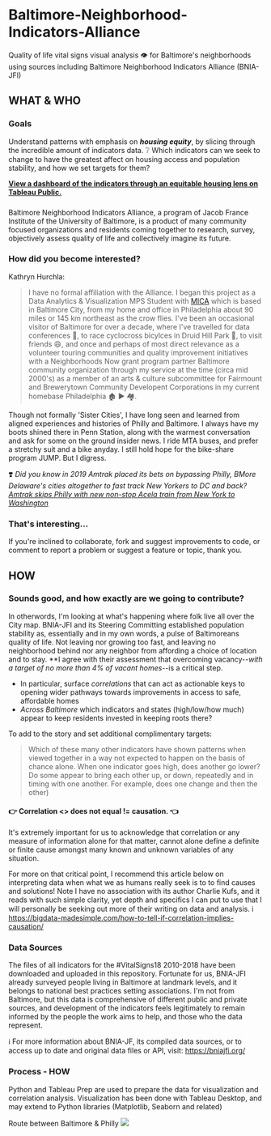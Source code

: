 # Baltimore-Neighborhood-Indicators-Alliance
Quality of life vital signs visual analysis :eye: for Baltimore's neighborhoods using sources including Baltimore Neighborhood Indicators Alliance (BNIA-JFI)

## WHAT & WHO

### Goals
Understand patterns with emphasis on __*housing equity*__, by slicing through the incredible amount of indicators data. 
❔ Which indicators can we seek to change to have the greatest affect on housing access and population stability, and how we set targets for them?

[__View a dashboard of the indicators through an equitable housing lens on Tableau Public.__](https://public.tableau.com/profile/kathryn.hurchla#!/vizhome/BlueprintForBaltimoreVitalSignsDashboard/BuildBaltimoreBlueprintHomebyHome)

###
Baltimore Neighborhood Indicators Alliance, a program of Jacob France Institute of the University of Baltimore, is a product of many community focused organizations and residents coming together to research, survey, objectively assess quality of life and collectively imagine its future.

### How did you become interested?
Kathryn Hurchla:
> I have no formal affiliation with the Alliance. I began this project as a Data Analytics & Visualization MPS Student with [MICA](https://www.mica.edu/) which is based in Baltimore City, from my home and office in Philadelphia about 90 miles or 145 km northeast as the crow flies. I've been an occasional visitor of Baltimore for over a decade, where I've travelled for data conferences 💼, to race cyclocross bicylces in Druid Hill Park 🚴, to visit friends 😄, and once and perhaps of most direct relevance as a volunteer touring communities and quality improvement initiatives with a Neighborhoods Now grant program partner Baltimore community organization through my service at the time (circa mid 2000's) as a member of an arts & culture subcommittee for Fairmount and Brewerytown Community Developent Corporations in my current homebase Philadelphia 🏚️ ▶️ 🏘️. 

Though not formally 'Sister Cities', I have long seen and learned from aligned experiences and histories of Philly and Baltimore. I always have my boots shined there in Penn Station, along with the warmest conversation and ask for some on the ground insider news. I ride MTA buses, and prefer a stretchy suit and a bike anyday. I still hold hope for the bike-share program JUMP. But I digress.

❣️ _Did you know in 2019 Amtrak placed its bets on bypassing Philly, BMore Delaware's cities altogether to fast track New Yorkers to DC and back? [Amtrak skips Philly with new non-stop Acela train from New York to Washington](https://www.inquirer.com/transportation/amtrak-acela-washington-new-york-non-stop-philadelphia-20190725.html)_

### That's interesting...
If  you're inclined to collaborate, fork and suggest improvements to code, or comment to report a problem or suggest a feature or topic, thank you.


## HOW

### Sounds good, and how exactly are we going to contribute?
In otherwords, I'm looking at what's happening where folk live all over the City map. BNIA-JFI and its Steering Committing established population stability as, essentially and in my own words, a pulse of Baltimoreans quality of life. Not leaving nor growing too fast, and leaving no neighborhood behind nor any neighbor from affording a choice of location and to stay. **I agree with their assessment that overcoming vacancy--_with a target of no more than 4% of vacant homes_--is a critical step.

* In particular, surface _correlations_ that can act as actionable keys to opening wider pathways towards improvements in access to safe, affordable homes 
* _Across Baltimore_ which indicators and states (high/low/how much) appear to keep residents invested in keeping roots there? 

To add to the story and set additional complimentary targets:
> Which of these many other indicators have shown patterns when viewed together in a way not expected to happen on the basis of chance alone. 
> When one indicator goes high, does another go lower? Do some appear to bring each other up, or down, repeatedly and in timing with one another.
> For example, does one change and then the other)

#### 👉 Correlation <> does not equal != causation. 👈
It's extremely important for us to acknowledge that correlation or any measure of information alone for that matter, cannot alone define a definite or finite cause amongst many known and unknown variables of any situation. 

For more on that critical point, I recommend this article below on interpreting data when what we as humans really seek is to to find causes and solutions! Note I have no association with its author Charlie Kufs, and it reads with such simple clarity, yet depth and specifics I can put to use that I will personally be seeking out more of their writing on data and analysis.
ℹ️ https://bigdata-madesimple.com/how-to-tell-if-correlation-implies-causation/


### Data Sources
The files of all indicators for the #VitalSigns18 2010-2018 have been downloaded and uploaded in this repository. Fortunate for us, BNIA-JFI already surveyed people living in Baltimore at landmark levels, and it belongs to national best practices setting associations. I'm not from Baltimore, but this data is comprehensive of different public and private sources, and development of the indicators feels legitimately to remain informed by the people the work aims to help, and those who the data represent.

ℹ️ For more information about BNIA-JF, its compiled data sources, or to access up to date and original data files or API, visit: https://bniajfi.org/

### Process - HOW
Python and Tableau Prep are used to prepare the data for visualization and correlation analysis.
Visualization has been done with Tableau Desktop, and may extend to Python libraries (Matplotlib, Seaborn and related)

Route between Baltimore & Philly
<img src="images/Baltimore, Maryland to Philadelphia, Pennsylvania - Google Maps.png">
